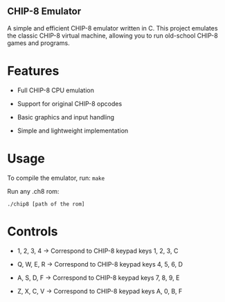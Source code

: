 ## CHIP-8 Emulator

A simple and efficient CHIP-8 emulator written in C. This project emulates the classic CHIP-8 virtual machine, allowing you to run old-school CHIP-8 games and programs.

# Features

- Full CHIP-8 CPU emulation

- Support for original CHIP-8 opcodes

- Basic graphics and input handling

- Simple and lightweight implementation


# Usage

To compile the emulator, run:
 `make`

Run any .ch8 rom:

  `./chip8 [path of the rom]`

# Controls

 - 1, 2, 3, 4 → Correspond to CHIP-8 keypad keys 1, 2, 3, C

 - Q, W, E, R → Correspond to CHIP-8 keypad keys 4, 5, 6, D

 - A, S, D, F → Correspond to CHIP-8 keypad keys 7, 8, 9, E

 - Z, X, C, V → Correspond to CHIP-8 keypad keys A, 0, B, F

